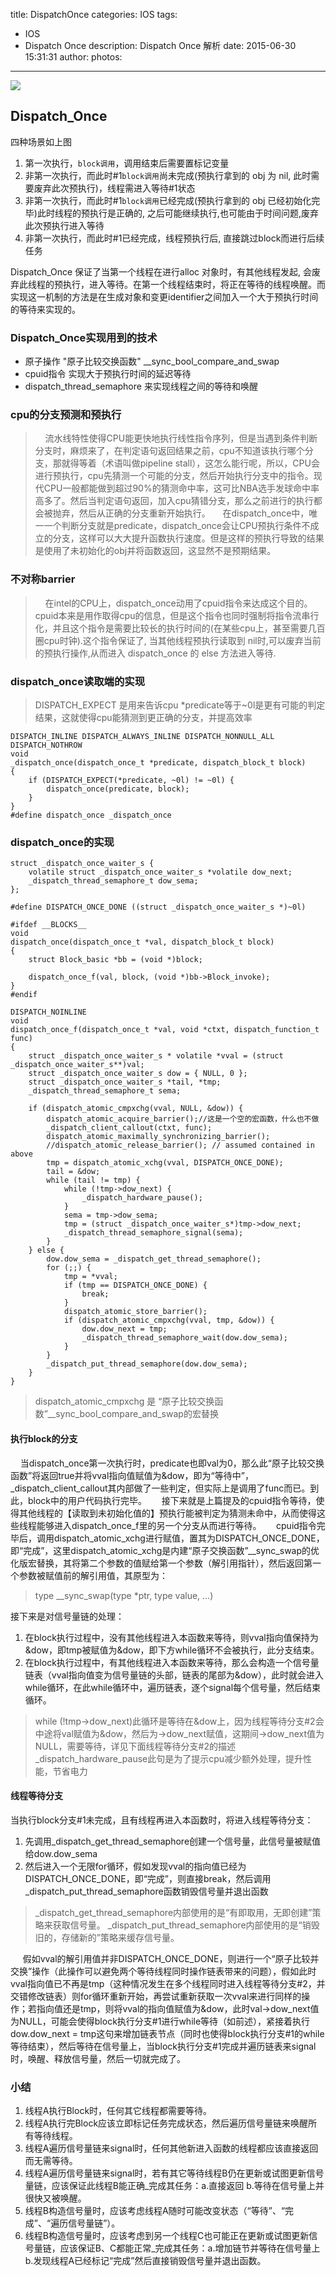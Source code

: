 title: DispatchOnce
categories: IOS
tags:
  - IOS
  - Dispatch Once
description: Dispatch Once 解析
date: 2015-06-30 15:31:31
author:
photos:
---

![](/images/DispatchOnce.jpg)

## Dispatch_Once 

四种场景如上图
1. 第一次执行，`block调用`，调用结束后需要置标记变量
2. 非第一次执行，而此时#1`block调用`尚未完成(预执行拿到的 obj 为 nil, 此时需要废弃此次预执行)，线程需进入等待#1状态
3. 非第一次执行，而此时#1`block调用`已经完成(预执行拿到的 obj 已经初始化完毕)此时线程的预执行是正确的, 之后可能继续执行,也可能由于时间问题,废弃此次预执行进入等待
4. 非第一次执行，而此时#1已经完成，线程预执行后, 直接跳过block而进行后续任务

Dispatch_Once 保证了当第一个线程在进行alloc 对象时，有其他线程发起, 会废弃此线程的预执行，进入等待。在第一个线程结束时，将正在等待的线程唤醒。而实现这一机制的方法是在生成对象和变更identifier之间加入一个大于预执行时间的等待来实现的。

### Dispatch_Once实现用到的技术
- 原子操作 "原子比较交换函数" __sync_bool_compare_and_swap
- cpuid指令 实现大于预执行时间的延迟等待
- dispatch_thread_semaphore 来实现线程之间的等待和唤醒

### cpu的分支预测和预执行
> &nbsp;&nbsp;&nbsp;&nbsp;流水线特性使得CPU能更快地执行线性指令序列，但是当遇到条件判断分支时，麻烦来了，在判定语句返回结果之前，cpu不知道该执行哪个分支，那就得等着（术语叫做pipeline stall），这怎么能行呢，所以，CPU会进行预执行，cpu先猜测一个可能的分支，然后开始执行分支中的指令。现代CPU一般都能做到超过90%的猜测命中率，这可比NBA选手发球命中率高多了。然后当判定语句返回，加入cpu猜错分支，那么之前进行的执行都会被抛弃，然后从正确的分支重新开始执行。
&nbsp;&nbsp;&nbsp;&nbsp;在dispatch_once中，唯一一个判断分支就是predicate，dispatch_once会让CPU预执行条件不成立的分支，这样可以大大提升函数执行速度。但是这样的预执行导致的结果是使用了未初始化的obj并将函数返回，这显然不是预期结果。

### 不对称barrier
> &nbsp;&nbsp;&nbsp;&nbsp;在intel的CPU上，dispatch_once动用了cpuid指令来达成这个目的。cpuid本来是用作取得cpu的信息，但是这个指令也同时强制将指令流串行化，并且这个指令是需要比较长的执行时间的(在某些cpu上，甚至需要几百圈cpu时钟).这个指令保证了, 当其他线程预执行读取到 nil时,可以废弃当前的预执行操作,从而进入 dispatch_once 的 else 方法进入等待.

### dispatch_once读取端的实现
> DISPATCH_EXPECT 是用来告诉cpu *predicate等于~0l是更有可能的判定结果，这就使得cpu能猜测到更正确的分支，并提高效率


```
DISPATCH_INLINE DISPATCH_ALWAYS_INLINE DISPATCH_NONNULL_ALL DISPATCH_NOTHROW
void
_dispatch_once(dispatch_once_t *predicate, dispatch_block_t block)
{
    if (DISPATCH_EXPECT(*predicate, ~0l) != ~0l) {
        dispatch_once(predicate, block);
    }
}
#define dispatch_once _dispatch_once
```

### dispatch_once的实现

```
struct _dispatch_once_waiter_s {
    volatile struct _dispatch_once_waiter_s *volatile dow_next;
    _dispatch_thread_semaphore_t dow_sema;
};
 
#define DISPATCH_ONCE_DONE ((struct _dispatch_once_waiter_s *)~0l)
 
#ifdef __BLOCKS__
void
dispatch_once(dispatch_once_t *val, dispatch_block_t block)
{
    struct Block_basic *bb = (void *)block;
 
    dispatch_once_f(val, block, (void *)bb->Block_invoke);
}
#endif
 
DISPATCH_NOINLINE
void
dispatch_once_f(dispatch_once_t *val, void *ctxt, dispatch_function_t func)
{
    struct _dispatch_once_waiter_s * volatile *vval = (struct _dispatch_once_waiter_s**)val;
    struct _dispatch_once_waiter_s dow = { NULL, 0 };
    struct _dispatch_once_waiter_s *tail, *tmp;
    _dispatch_thread_semaphore_t sema;
 
    if (dispatch_atomic_cmpxchg(vval, NULL, &dow)) {
        dispatch_atomic_acquire_barrier();//这是一个空的宏函数，什么也不做
        _dispatch_client_callout(ctxt, func);
        dispatch_atomic_maximally_synchronizing_barrier();
        //dispatch_atomic_release_barrier(); // assumed contained in above
        tmp = dispatch_atomic_xchg(vval, DISPATCH_ONCE_DONE);
        tail = &dow;
        while (tail != tmp) {
            while (!tmp->dow_next) {
                _dispatch_hardware_pause();
            }
            sema = tmp->dow_sema;
            tmp = (struct _dispatch_once_waiter_s*)tmp->dow_next;
            _dispatch_thread_semaphore_signal(sema);
        }
    } else {
        dow.dow_sema = _dispatch_get_thread_semaphore();
        for (;;) {
            tmp = *vval;
            if (tmp == DISPATCH_ONCE_DONE) {
                break;
            }
            dispatch_atomic_store_barrier();
            if (dispatch_atomic_cmpxchg(vval, tmp, &dow)) {
                dow.dow_next = tmp;
                _dispatch_thread_semaphore_wait(dow.dow_sema);
            }
        }
        _dispatch_put_thread_semaphore(dow.dow_sema);
    }
}
```

> dispatch_atomic_cmpxchg 是 “原子比较交换函数”__sync_bool_compare_and_swap的宏替换

####  执行block的分支
&nbsp;&nbsp;&nbsp;&nbsp;当dispatch_once第一次执行时，predicate也即val为0，那么此“原子比较交换函数”将返回true并将vval指向值赋值为&dow，即为“等待中”，_dispatch_client_callout其内部做了一些判定，但实际上是调用了func而已。到此，block中的用户代码执行完毕。
&nbsp;&nbsp;&nbsp;&nbsp; 接下来就是上篇提及的cpuid指令等待，使得其他线程的【读取到未初始化值的】预执行能被判定为猜测未命中，从而使得这些线程能够进入dispatch_once_f里的另一个分支从而进行等待。
&nbsp;&nbsp;&nbsp;&nbsp; cpuid指令完毕后，调用dispatch_atomic_xchg进行赋值，置其为DISPATCH_ONCE_DONE，即“完成”，这里dispatch_atomic_xchg是内建“原子交换函数”__sync_swap的优化版宏替换，其将第二个参数的值赋给第一个参数（解引用指针），然后返回第一个参数被赋值前的解引用值，其原型为：
> type __sync_swap(type *ptr, type value, ...)

接下来是对信号量链的处理：
1. 在block执行过程中，没有其他线程进入本函数来等待，则vval指向值保持为&dow，即tmp被赋值为&dow，即下方while循环不会被执行，此分支结束。
2. 在block执行过程中，有其他线程进入本函数来等待，那么会构造一个信号量链表（vval指向值变为信号量链的头部，链表的尾部为&dow），此时就会进入while循环，在此while循环中，遍历链表，逐个signal每个信号量，然后结束循环。

> while (!tmp->dow_next)此循环是等待在&dow上，因为线程等待分支#2会中途将val赋值为&dow，然后为->dow_next赋值，这期间->dow_next值为NULL，需要等待，详见下面线程等待分支#2的描述
> _dispatch_hardware_pause此句是为了提示cpu减少额外处理，提升性能，节省电力

#### 线程等待分支
当执行block分支#1未完成，且有线程再进入本函数时，将进入线程等待分支：
1. 先调用_dispatch_get_thread_semaphore创建一个信号量，此信号量被赋值给dow.dow_sema
2. 然后进入一个无限for循环，假如发现vval的指向值已经为DISPATCH_ONCE_DONE，即“完成”，则直接break，然后调用_dispatch_put_thread_semaphore函数销毁信号量并退出函数

> _dispatch_get_thread_semaphore内部使用的是“有即取用，无即创建”策略来获取信号量。
> _dispatch_put_thread_semaphore内部使用的是“销毁旧的，存储新的”策略来缓存信号量。

&nbsp;&nbsp;&nbsp;&nbsp; 假如vval的解引用值并非DISPATCH_ONCE_DONE，则进行一个“原子比较并交换”操作（此操作可以避免两个等待线程同时操作链表带来的问题），假如此时vval指向值已不再是tmp（这种情况发生在多个线程同时进入线程等待分支#2，并交错修改链表）则for循环重新开始，再尝试重新获取一次vval来进行同样的操作；若指向值还是tmp，则将vval的指向值赋值为&dow，此时val->dow_next值为NULL，可能会使得block执行分支#1进行while等待（如前述），紧接着执行dow.dow_next = tmp这句来增加链表节点（同时也使得block执行分支#1的while等待结束），然后等待在信号量上，当block执行分支#1完成并遍历链表来signal时，唤醒、释放信号量，然后一切就完成了。

### 小结
1. 线程A执行Block时，任何其它线程都需要等待。
2. 线程A执行完Block应该立即标记任务完成状态，然后遍历信号量链来唤醒所有等待线程。
3. 线程A遍历信号量链来signal时，任何其他新进入函数的线程都应该直接返回而无需等待。
4. 线程A遍历信号量链来signal时，若有其它等待线程B仍在更新或试图更新信号量链，应该保证此线程B能正确_完成其任务：a.直接返回 b.等待在信号量上并很快又被唤醒。
5. 线程B构造信号量时，应该考虑线程A随时可能改变状态（“等待”、“完成”、“遍历信号量链”）。
6. 线程B构造信号量时，应该考虑到另一个线程C也可能正在更新或试图更新信号量链，应该保证B、C都能正常_完成其任务：a.增加链节并等待在信号量上 b.发现线程A已经标记“完成”然后直接销毁信号量并退出函数。


